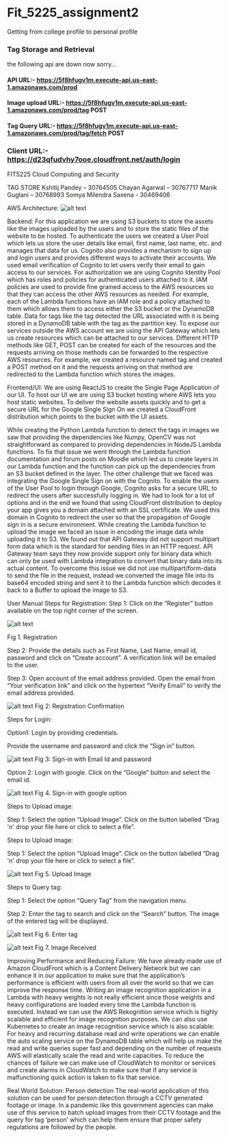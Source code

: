 # Fit_5225_assignment2
Getting from college profile to personal profile

### Tag Storage and Retrieval
the following api are down now sorry...

#### API URL:- https://5f8hfugv1m.execute-api.us-east-1.amazonaws.com/prod
#### Image upload URL:- https://5f8hfugv1m.execute-api.us-east-1.amazonaws.com/prod/tag POST
#### Tag Query URL:- https://5f8hfugv1m.execute-api.us-east-1.amazonaws.com/prod/tag/fetch POST
### Client URL:- https://d23qfudvhy7ooe.cloudfront.net/auth/login



FIT5225 Cloud Computing and Security

TAG STORE
Kshitij Pandey – 30764505
Chayan Agarwal – 30767717
Manik Guglani – 30768993
Somya Milendra Saxena - 30469406




AWS Architecture:
![alt text](https://github.com/chayanagarwal/Fit_5225_assignment2/blob/main/aws_architecture.jpg)

Backend:
For this application we are using S3 buckets to store the assets like the images uploaded by the users and to store the static files of the website to be hosted. To authenticate the users we created a User Pool which lets us store the user details like email, first name, last name, etc. and manages that data for us. Cognito also provides a mechanism to sign up and login users and provides different ways to activate their accounts. We used email verification of Cognito to let users verify their email to gain access to our services. For authorization we are using Cognito Identity Pool which has roles and policies for authenticated users attached to it. IAM policies are used to provide fine grained access to the AWS resources so that they can access the other AWS resources as needed. For example, each of the Lambda functions have an IAM role and a policy attached to them which allows them to access either the S3 bucket or the DynamoDB table. Data for tags like the tag detected the URL associated with it is being stored in a DynamoDB table with the tag as the partition key. To expose our services outside the AWS account we are using the API Gateway which lets us create resources which can be attached to our services. Different HTTP methods like GET, POST can be created for each of the resources and the requests arriving on those methods can be forwarded to the respective AWS resources. For example, we created a resource named tag and created a POST method on it and the requests arriving on that method are redirected to the Lambda function which stores the images.


Frontend/UI:
We are using ReactJS to create the Single Page Application of our UI. To host our UI we are using S3 bucket hosting where AWS lets you host static websites. To deliver the website assets quickly and to get a secure URL for the Google Single Sign On we created a CloudFront distribution which points to the bucket with the UI assets.

While creating the Python Lambda function to detect the tags in images we saw that providing the dependencies like Numpy, OpenCV was not straightforward as compared to providing dependencies in NodeJS Lambda functions. To fix that issue we went through the Lambda function documentation and forum posts on Moodle which led us to create layers in our Lambda function and the function can pick up the dependencies from an S3 bucket defined in the layer.
The other challenge that we faced was integrating the Google Single Sign on with the Cognito. To enable the users of the User Pool to login through Google, Cognito asks for a secure URL to redirect the users after successfully logging in. We had to look for a lot of options and in the end we found that using CloudFront distribution to deploy your app gives you a domain attached with an SSL certificate. We used this domain in Cognito to redirect the user so that the propagation of Google sign in is a secure environment.
While creating the Lambda function to upload the image we faced an issue in encoding the image data while uploading it to S3. We found out that API Gateway  did not support multipart form data which is the standard for sending files in an HTTP request. API Gateway team says they now provide support only for binary data which can only be used with Lambda integration to convert that binary data into its actual content. To overcome this issue we did not use multipart/form-data to send the file in the request, instead we converted the image file into its base64 encoded string and sent it to the Lambda function which decodes it back to a Buffer to upload the image to S3.

User Manual
Steps for Registration:
Step 1: Click on the “Register” button available on the top right corner of the screen.
 
 
 ![alt text](https://github.com/chayanagarwal/Fit_5225_assignment2/blob/main/registration.png)

Fig 1. Registration

Step 2: Provide the details such as First Name, Last Name, email id, password and click on “Create account”. A verification link will be emailed to the user.

Step 3: Open account of the email address provided. Open the email from “Your verification link” and click on the hypertext “Verify Email” to verify the email address provided.


 ![alt text](https://github.com/chayanagarwal/Fit_5225_assignment2/blob/main/regconfirmation.png)
Fig 2: Registration Confirmation

Steps for Login:

Option1: Login by providing credentials.

Provide the username and password and click the “Sign in” button.

 ![alt text](https://github.com/chayanagarwal/Fit_5225_assignment2/blob/main/loginnormal.png)
Fig 3: Sign-in with Email Id and password 

Option 2: Login with google.
Click on the “Google” button and select the email id.

 ![alt text](https://github.com/chayanagarwal/Fit_5225_assignment2/blob/main/logingoogle.png)
Fig 4. Sign-in with google option

Steps to Upload image:

Step 1: Select the option “Upload Image”. Click on the button labelled “Drag 'n' drop your file here or click to select a file”.

Steps to Upload image:

Step 1: Select the option “Upload Image”. Click on the button labelled “Drag 'n' drop your file here or click to select a file”.

 ![alt text](https://github.com/chayanagarwal/Fit_5225_assignment2/blob/main/uploadimage.png)
Fig 5. Upload Image

Steps to Query tag:

Step 1: Select the option “Query Tag” from the navigation menu. 

Step 2: Enter the tag to search and click on the “Search” button. The image of the entered tag will be displayed.

 ![alt text](https://github.com/chayanagarwal/Fit_5225_assignment2/blob/main/entertag.png)
Fig 6. Enter tag

 ![alt text](https://github.com/chayanagarwal/Fit_5225_assignment2/blob/main/imageshown.png)
Fig 7. Image Received 


Improving Performance and Reducing Failure:
We have already made use of Amazon CloudFront which is a Content Delivery Network but we can enhance it in our application to make sure that the application’s performance is efficient with users from all over the world so that we can improve the response time. Writing an image recognition application in a Lambda with heavy weights is not really efficient since those weights and heavy configurations are loaded every time the Lambda function is executed. Instead we can use the AWS Rekognition service which is highly scalable and efficient for image recognition purposes. We can also use Kubernetes to create an image recognition service which is also scalable.
For heavy and recurring database read and write operations we can enable the auto scaling service on the DynamoDB table which will help us make the read and write queries super fast and depending on the number of requests AWS will elastically scale the read and write capacities.
To reduce the chances of failure we can make use of CloudWatch to monitor or services and create alarms in CloudWatch to make sure that if any service is malfunctioning quick action is taken to fix that service.

Real World Solution:
Person detection
The real-world application of this solution can be used for person detection through a CCTV generated footage or image. In a pandemic like this government agencies can make use of this service to batch upload images from their CCTV footage and the query for tag ‘person’ which can help them ensure that proper safety regulations are followed by the people.





